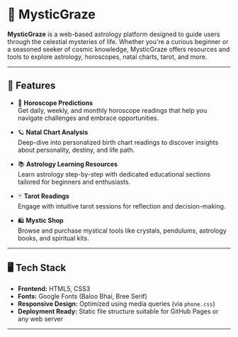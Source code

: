 # 🌌 MysticGraze

**MysticGraze** is a web-based astrology platform designed to guide users through the celestial mysteries of life. Whether you're a curious beginner or a seasoned seeker of cosmic knowledge, MysticGraze offers resources and tools to explore astrology, horoscopes, natal charts, tarot, and more.

---

## 🔮 Features

- 🌟 **Horoscope Predictions**  
  Get daily, weekly, and monthly horoscope readings that help you navigate challenges and embrace opportunities.

- 🪐 **Natal Chart Analysis**  
  Deep-dive into personalized birth chart readings to discover insights about personality, destiny, and life path.

- 📚 **Astrology Learning Resources**  
  Learn astrology step-by-step with dedicated educational sections tailored for beginners and enthusiasts.

- 🃏 **Tarot Readings**  
  Engage with intuitive tarot sessions for reflection and decision-making.

- 🛍️ **Mystic Shop**  
  Browse and purchase mystical tools like crystals, pendulums, astrology books, and spiritual kits.

---

## 🖥️ Tech Stack

- **Frontend:** HTML5, CSS3  
- **Fonts:** Google Fonts (Baloo Bhai, Bree Serif)  
- **Responsive Design:** Optimized using media queries (via `phone.css`)  
- **Deployment Ready:** Static file structure suitable for GitHub Pages or any web server

---

